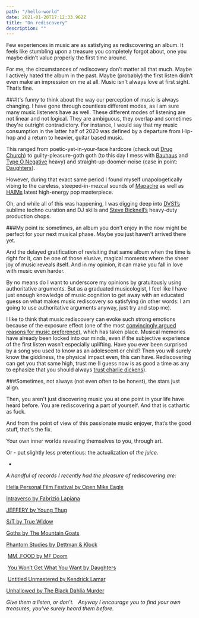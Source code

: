 ```yaml
---
path: "/hello-world"
date: 2021-01-20T17:12:33.962Z
title: "On rediscovery"
description: ""
---
```


Few experiences in music are as satisfying as rediscovering an album. It feels like stumbling upon a treasure you completely forgot about, one you maybe didn’t value properly the first time around. 

For me, the circumstances of rediscovery don’t matter all that much. Maybe I actively hated the album in the past. Maybe (probably) the first listen didn’t even make an impression on me at all. Music isn't always love at first sight. That’s fine.

###It's funny to think about the way our perception of music is always changing. 
I have gone through countless different modes, as I am sure many music listeners have as well. These different modes of listening are not linear and not logical. They are ambiguous, they overlap and sometimes they're outright contradictory. For instance, I would say that my music consumption in the latter half of 2020 was defined by a departure from Hip-hop and a return to heavier, guitar based music. 

This ranged from poetic-yet-in-your-face hardcore (check out [Drug Church](https://www.youtube.com/watch?v=8edYyKxEVZs)) to guilty-pleasure-goth goth (to this day I mess with [Bauhaus](https://youtu.be/N8n6k8QcU3k) and [Type O Negative](https://youtu.be/S4FC1EEdY1s) heavy) and straight-up-doomer-noise (case in point: [Daughters](https://youtu.be/534uNzGoR1s)). 

However, during that exact same period I found myself unapologetically vibing to the careless, steeped-in-mezcal sounds of [Mapache](https://youtu.be/sdAmfm5GpXs) as well as [HAIMs](https://youtu.be/crZvtA9I4lY) latest high-energy pop masterpiece. 

Oh, and while all of this was happening, I was digging deep into [DVS1’s](https://youtu.be/gaj3gRh5jIg) sublime techno curation and DJ skills and [Steve Bicknell’s](https://youtu.be/RBVRVOmLWpk) heavy-duty production chops. 

###My point is: sometimes, an album you don’t enjoy in the now might be perfect for your next musical phase. Maybe you just haven’t arrived there yet. 

And the delayed gratification of revisiting that same album when the time is right for it, can be one of those elusive, magical moments where the sheer joy of music reveals itself. And in my opinion, it can make you fall in love with music even harder.

By no means do I want to underscore my opinions by gratuitously using authoritative arguments. But as a graduated musicologist, I feel like I have just enough knowledge of music cognition to get away with an educated guess on what makes music rediscovery so satisfying (in other words: I am going to use authoritative arguments anyway, just try and stop me).

I like to think that music rediscovery can evoke such strong emotions because of the exposure effect (one of the most [convincingly argued reasons for music preference](https://link.springer.com/article/10.3758/BF03201171)), which has taken place. Musical memories have already been locked into our minds, even if the subjective experience of the first listen wasn’t especially uplifting. Have you ever been surprised by a song you used to know as an adolescent or child? Then you will surely know the giddiness, the physical impact even, this can have. Rediscovering can get you that same high, trust me (I guess now is as good a time as any to ephasize that you should always [trust charlie dickens](www.trustcharliedickens.com)).

###Sometimes, not always (not even often to be honest), the stars just align.  
 
Then, you aren't just discovering music you at one point in your life have heard before. You are rediscovering a part of yourself. And that is cathartic as fuck. 

And from the point of view of this passionate music enjoyer, that’s the good stuff, that's the fix.

Your own inner worlds revealing themselves to you, through art.

Or - put slightly less pretentious: the actualization of *the juice*. 

-

*A handful of records I recently had the pleasure of rediscovering are:*

[Hella Personal Film Festival by Open Mike Eagle](https://open.spotify.com/album/7LWTCCUFJ0USkRscNJJrI5?si=ZHO9XX0bSlmH0a6WzISn_w)
 
[Intraverso by Fabrizio Lapiana](https://open.spotify.com/album/5W4qpG3v95lBopIMlujxC9?si=YAgu2WKMRxGbazROXvc3vw])

[JEFFERY by Young Thug](https://open.spotify.com/album/7EpUpNUkkEGnaCvkcn1j4H?si=kt3rCAbeRwKA1e1-v4-VFQ)

[S/T by True Widow](https://open.spotify.com/album/0jZGvTQzUpaJxdLZZEiKey?si=93fYIH95RRyrjk0bSWorgw)

[Goths by The Mountain Goats](https://open.spotify.com/album/6VTTkMIKHhmFsZkKXsvS5I?si=wHenKGyXTYmJiBTWFhTqeg)

[Phantom Studies by Dettman & Klock](https://open.spotify.com/album/0PNF69e8umC9I9blwOoR8Z?si=O_zs7-SVSEamYuDg6l1BKA)

 [MM..FOOD by MF Doom](https://open.spotify.com/album/43yC4eriRHqTxGpb364KaR?si=oSm4sykbSZSzu8tASlEmLg)

 [You Won’t Get What You Want by Daughters](https://open.spotify.com/album/5jiQPEVSDc1qCpVdQ8V0Ok?si=h7ypXe4MSDivplgLCnMsmQ)

 [Untitled Unmastered by Kendrick Lamar](https://open.spotify.com/album/0kL3TYRsSXnu0iJvFO3rud?si=TTW3EoxeQlm2YoWeNXhnNg)

[Unhallowed by The Black Dahlia Murder](https://open.spotify.com/album/5cLiuADG0AbdLRN7zFgsUR?si=rhHEzRvqTyCM60CCkfiJTg)

*Give them a listen, or don’t.   Anyway I encourage you to find your own treasures, you’ve surely heard them before.*


